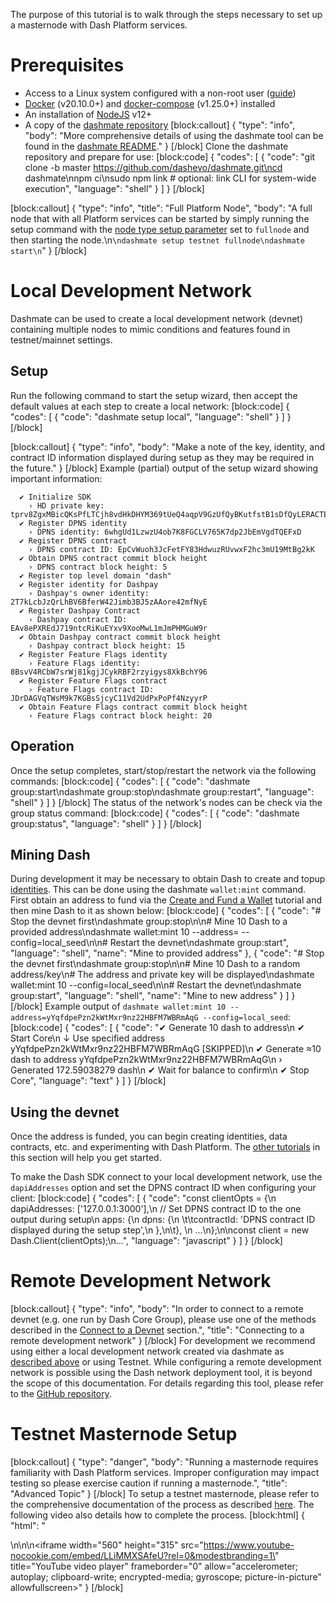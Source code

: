 The purpose of this tutorial is to walk through the steps necessary to set up a masternode with Dash Platform services.

# Prerequisites
- Access to a Linux system configured with a non-root user ([guide](https://docs.dash.org/en/stable/masternodes/setup.html#set-up-your-vps))
- [Docker](https://docs.docker.com/install/linux/docker-ce/ubuntu/) (v20.10.0+) and [docker-compose](https://docs.docker.com/compose/install/) (v1.25.0+) installed
- An installation of [NodeJS](https://nodejs.org/en/download/) v12+
- A copy of the [dashmate repository](https://github.com/dashevo/dashmate)
[block:callout]
{
  "type": "info",
  "body": "More comprehensive details of using the dashmate tool can be found in the [dashmate README](https://github.com/dashevo/dashmate/blob/master/README.md)."
}
[/block]
Clone the dashmate repository and prepare for use:
[block:code]
{
  "codes": [
    {
      "code": "git clone -b master https://github.com/dashevo/dashmate.git\ncd dashmate\nnpm ci\nsudo npm link # optional: link CLI for system-wide execution",
      "language": "shell"
    }
  ]
}
[/block]

[block:callout]
{
  "type": "info",
  "title": "Full Platform Node",
  "body": "A full node that with all Platform services can be started by simply running the setup command with the [node type setup parameter](https://github.com/dashevo/dashmate#setup-node) set to  `fullnode` and then starting the node.\n```\ndashmate setup testnet fullnode\ndashmate start\n```"
}
[/block]
# Local Development Network

Dashmate can be used to create a local development network (devnet) containing multiple nodes to mimic conditions and features found in testnet/mainnet settings.

## Setup

Run the following command to start the setup wizard, then accept the default values at each step to create a local network:
[block:code]
{
  "codes": [
    {
      "code": "dashmate setup local",
      "language": "shell"
    }
  ]
}
[/block]

[block:callout]
{
  "type": "info",
  "body": "Make a note of the key, identity, and contract ID information displayed during setup as they may be required in the future."
}
[/block]
Example (partial) output of the setup wizard showing important information:
```
  ✔ Initialize SDK
    › HD private key: tprv8ZgxMBicQKsPfLTCjh8vdHkDHYM369tUeQ4aqpV9GzUfQyBKutfstB1sDfQyLERACTEYy5Qjph42gBiqqnqYmXJZZqRc4PQssGzbvwJXHnN
  ✔ Register DPNS identity
    › DPNS identity: 6whgUd1LzwzU4ob7K8FGCLV765K7dp2JbEmVgdTQEFxD
  ✔ Register DPNS contract
    › DPNS contract ID: EpCvWuoh3JcFetFY83HdwuzRUvwxF2hc3mU19MtBg2kK
  ✔ Obtain DPNS contract commit block height
    › DPNS contract block height: 5
  ✔ Register top level domain "dash"
  ✔ Register identity for Dashpay
    › Dashpay's owner identity: 2T7kLcbJzQrLhBV6BferW42Jimb3BJ5zAAore42mfNyE
  ✔ Register Dashpay Contract
    › Dashpay contract ID: EAv8ePXREdJ719ntcRiKuEYxv9XooMwL1mJmPHMGuW9r
  ✔ Obtain Dashpay contract commit block height
    › Dashpay contract block height: 15
  ✔ Register Feature Flags identity
    › Feature Flags identity: 8BsvV4RCbW7srWj81kgjJCykRBF2rzyigys8XkBchY96
  ✔ Register Feature Flags contract
    › Feature Flags contract ID: JDrDAGVqTWsM9k7KGBsSjcyC11Vd2UdPxPoPf4NzyyrP
  ✔ Obtain Feature Flags contract commit block height
    › Feature Flags contract block height: 20

```


## Operation

Once the setup completes, start/stop/restart the network via the following commands:
[block:code]
{
  "codes": [
    {
      "code": "dashmate group:start\ndashmate group:stop\ndashmate group:restart",
      "language": "shell"
    }
  ]
}
[/block]
The status of the network's nodes can be check via the group status command:
[block:code]
{
  "codes": [
    {
      "code": "dashmate group:status",
      "language": "shell"
    }
  ]
}
[/block]
## Mining Dash

During development it may be necessary to obtain Dash to create and topup [identities](docs/explanation-identity). This can be done using the dashmate `wallet:mint` command. First obtain an address to fund via the [Create and Fund a Wallet](doc:tutorial-create-and-fund-a-wallet) tutorial and then mine Dash to it as shown below:
[block:code]
{
  "codes": [
    {
      "code": "# Stop the devnet first\ndashmate group:stop\n\n# Mine 10 Dash to a provided address\ndashmate wallet:mint 10 --address=<your address> --config=local_seed\n\n# Restart the devnet\ndashmate group:start",
      "language": "shell",
      "name": "Mine to provided address"
    },
    {
      "code": "# Stop the devnet first\ndashmate group:stop\n\n# Mine 10 Dash to a random address/key\n# The address and private key will be displayed\ndashmate wallet:mint 10 --config=local_seed\n\n# Restart the devnet\ndashmate group:start",
      "language": "shell",
      "name": "Mine to new address"
    }
  ]
}
[/block]
Example output of `dashmate wallet:mint 10 --address=yYqfdpePzn2kWtMxr9nz22HBFM7WBRmAqG --config=local_seed`:
[block:code]
{
  "codes": [
    {
      "code": "✔ Generate 10 dash to address\n  ✔ Start Core\n  ↓ Use specified address yYqfdpePzn2kWtMxr9nz22HBFM7WBRmAqG [SKIPPED]\n  ✔ Generate ≈10 dash to address yYqfdpePzn2kWtMxr9nz22HBFM7WBRmAqG\n    › Generated 172.59038279 dash\n  ✔ Wait for balance to confirm\n  ✔ Stop Core",
      "language": "text"
    }
  ]
}
[/block]
## Using the devnet

Once the address is funded, you can begin creating identities, data contracts, etc. and experimenting with Dash Platform. The [other tutorials](tutorials-introduction) in this section will help you get started.

To make the Dash SDK connect to your local development network, use the `dapiAddresses` option and set the DPNS contract ID when configuring your client:
[block:code]
{
  "codes": [
    {
      "code": "const clientOpts = {\n  dapiAddresses: ['127.0.0.1:3000'],\n  // Set DPNS contract ID to the one output during setup\n  apps: {\n    dpns: {\n  \t\tcontractId: 'DPNS contract ID displayed during the setup step',\n    },\n\t},  \n  ...\n};\n\nconst client = new Dash.Client(clientOpts);\n...",
      "language": "javascript"
    }
  ]
}
[/block]

# Remote Development Network
[block:callout]
{
  "type": "info",
  "body": "In order to connect to a remote devnet (e.g. one run by Dash Core Group), please use one of the methods described in the [Connect to a Devnet](tutorial-connecting-to-testnet#connect-to-a-devnet) section.",
  "title": "Connecting to a remote development network"
}
[/block]
For development we recommend using either a local development network created via dashmate as [described above](#local-development-network) or using Testnet. While configuring a remote development network is possible using the Dash network deployment tool, it is beyond the scope of this documentation. For details regarding this tool, please refer to the [GitHub repository](https://github.com/dashevo/dash-network-deploy).


# Testnet Masternode Setup
[block:callout]
{
  "type": "danger",
  "body": "Running a masternode requires familiarity with Dash Platform services. Improper configuration may impact testing so please exercise caution if running a masternode.",
  "title": "Advanced Topic"
}
[/block]
To setup a testnet masternode, please refer to the comprehensive documentation of the process as described [here](https://docs.dash.org/en/stable/masternodes/setup-testnet.html#dashmate-installation). The following video also details how to complete the process.
[block:html]
{
  "html": "<div></div>\n\n<style></style>\n<iframe width=\"560\" height=\"315\" src=\"https://www.youtube-nocookie.com/embed/LLiMMXSAfeU?rel=0&modestbranding=1\" title=\"YouTube video player\" frameborder=\"0\" allow=\"accelerometer; autoplay; clipboard-write; encrypted-media; gyroscope; picture-in-picture\" allowfullscreen></iframe>"
}
[/block]